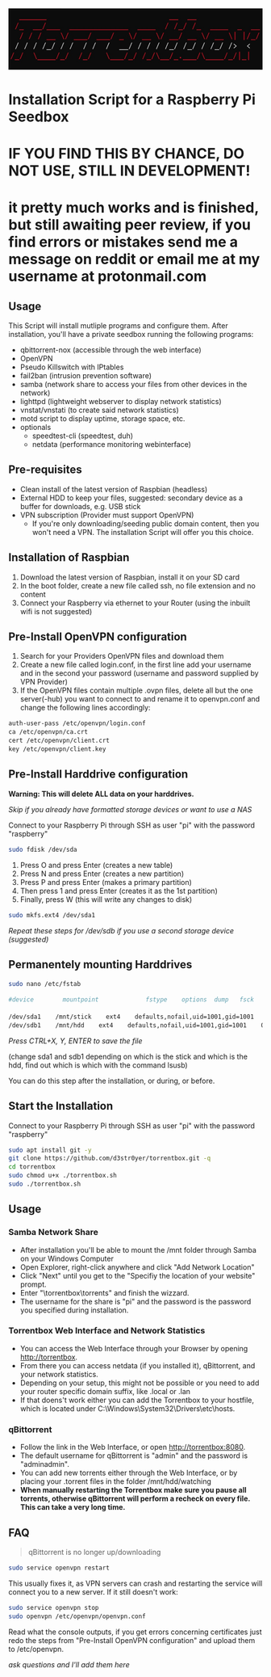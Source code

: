 ![](files/logo.jpg)
# Installation Script for a Raspberry Pi Seedbox

# IF YOU FIND THIS BY CHANCE, DO NOT USE, STILL IN DEVELOPMENT!

# it pretty much works and is finished, but still awaiting peer review, if you find errors or mistakes send me a message on reddit or email me at my username at protonmail.com

## Usage
This Script will install mutliple programs and configure them. After installation, you'll have a private seedbox running the following programs:
* qbittorrent-nox (accessible through the web interface)
* OpenVPN
* Pseudo Killswitch with IPtables
* fail2ban (intrusion prevention software)
* samba (network share to access your files from other devices in the network)
* lighttpd (lightweight webserver to display network statistics)
* vnstat/vnstati (to create said network statistics)
* motd script to display uptime, storage space, etc.
* optionals
  * speedtest-cli (speedtest, duh)
  * netdata (performance monitoring webinterface)

## Pre-requisites
* Clean install of the latest version of Raspbian (headless)
* External HDD to keep your files, suggested: secondary device as a buffer for downloads, e.g. USB stick
* VPN subscription (Provider must support OpenVPN)
  * If you're only downloading/seeding public domain content, then you won't need a VPN. The installation Script will offer you this choice.

## Installation of Raspbian

1. Download the latest version of Raspbian, install it on your SD card
2. In the boot folder, create a new file called ssh, no file extension and no content
3. Connect your Raspberry via ethernet to your Router (using the inbuilt wifi is not suggested)

## Pre-Install OpenVPN configuration

1. Search for your Providers OpenVPN files and download them
2. Create a new file called login.conf, in the first line add your username and in the second your password (username and password supplied by VPN Provider)
3. If the OpenVPN files contain multiple .ovpn files, delete all but the one server(-hub) you want to connect to and rename it to openvpn.conf and change the following lines accordingly:
```sh
auth-user-pass /etc/openvpn/login.conf
ca /etc/openvpn/ca.crt
cert /etc/openvpn/client.crt
key /etc/openvpn/client.key
  ```

## Pre-Install Harddrive configuration

__Warning: This will delete ALL data on your harddrives.__

_Skip if you already have formatted storage devices or want to use a NAS_

Connect to your Raspberry Pi through SSH as user "pi" with the password "raspberry"

```sh
sudo fdisk /dev/sda
```

1. Press O and press Enter (creates a new table)
2. Press N and press Enter (creates a new partition)
3. Press P and press Enter (makes a primary partition)
4. Then press 1 and press Enter (creates it as the 1st partition)
5. Finally, press W (this will write any changes to disk)

```sh
sudo mkfs.ext4 /dev/sda1
```

_Repeat these steps for /dev/sdb if you use a second storage device (suggested)_

## Permanentely mounting Harddrives

```sh
sudo nano /etc/fstab
```
```sh
#device        mountpoint             fstype    options  dump   fsck

/dev/sda1    /mnt/stick    ext4    defaults,nofail,uid=1001,gid=1001    0    1
/dev/sdb1    /mnt/hdd    ext4    defaults,nofail,uid=1001,gid=1001    0    1
```
_Press CTRL+X, Y, ENTER to save the file_

(change sda1 and sdb1 depending on which is the stick and which is the hdd, find out which is which with the command lsusb)

You can do this step after the installation, or during, or before.

## Start the Installation

Connect to your Raspberry Pi through SSH as user "pi" with the password "raspberry"

```sh
sudo apt install git -y
git clone https://github.com/d3str0yer/torrentbox.git -q
cd torrentbox
sudo chmod u+x ./torrentbox.sh
sudo ./torrentbox.sh
```

## Usage

### Samba Network Share

* After installation you'll be able to mount the /mnt folder through Samba on your Windows Computer
* Open Explorer, right-click anywhere and click "Add Network Location"
* Click "Next" until you get to the "Specifiy the location of your website" prompt.
* Enter "\\torrentbox\torrents" and finish the wizzard.
* The username for the share is "pi" and the password is the password you specified during installation.

### Torrentbox Web Interface and Network Statistics

* You can access the Web Interface through your Browser by opening [http://torrentbox](http://torrentbox).
* From there you can access netdata (if you installed it), qBittorrent, and your network statistics.
* Depending on your setup, this might not be possible or you need to add your router specific domain suffix, like .local or .lan
* If that doens't work either you can add the Torrentbox to your hostfile, which is located under C:\Windows\System32\Drivers\etc\hosts.

### qBittorrent

* Follow the link in the Web Interface, or open [http://torrentbox:8080](http://torrentbox:8080).
* The default username for qBittorrent is "admin" and the password is "adminadmin".
* You can add new torrents either through the Web Interface, or by placing your .torrent files in the folder /mnt/hdd/watching
* __When manually restarting the Torrentbox make sure you pause all torrents, otherwise qBittorrent will perform a recheck on every file. This can take a very long time.__




## FAQ

> qBittorrent is no longer up/downloading
```sh
sudo service openvpn restart
```
This usually fixes it, as VPN servers can crash and restarting the service will connect you to a new server. If it still doesn't work:
```sh
sudo service openvpn stop
sudo openvpn /etc/openvpn/openvpn.conf
```
Read what the console outputs, if you get errors concerning certificates just redo the steps from "Pre-Install OpenVPN configuration" and upload them to /etc/openvpn.

_ask questions and I'll add them here_
